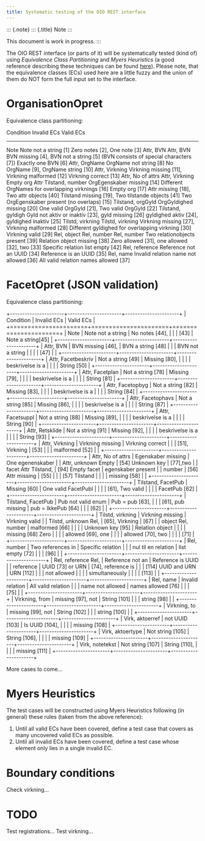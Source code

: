 ```yaml
---
title: Systematic testing of the OIO REST interface
---
```


::: {.note}
::: {.title}
Note
:::

This document is work in progress.
:::

The OIO REST interface (or parts of it) will be systematically tested
(kind of) using *Equivalence Class Partitioning* and *Myers Heuristics*
(a good reference describing these techniques can be found
[here](http://www.baerbak.com/)). Please note, that the equivalence
classes (ECs) used here are a little fuzzy and the union of them do NOT
form the full input set to the interface.

OrganisationOpret
=================

Equivalence class partitioning:

  Condition                                                          Invalid ECs                                                                                                                                                                                            Valid ECs
  ------------------------------------------------------------------ ------------------------------------------------------------------------------------------------------------------------------------------------------------------------------------------------------ ------------------------------------------------------------------------------------------------------------------------
  Note                                                               Note not a string \[1\]                                                                                                                                                                                Zero notes \[2\], One note \[3\]
  Attr, BVN Attr, BVN                                                BVN missing \[4\], BVN not a string \[5\] (BVN consists of special characters \[7\])                                                                                                                   Exactly one BVN \[6\]
  Attr, OrgName                                                      OrgName not string \[8\]                                                                                                                                                                               No OrgName \[9\], OrgName string \[10\]
  Attr, Virkning                                                     Virkning missing \[11\], Virkning malformed \[12\]                                                                                                                                                     Virkning correct \[13\]
  Attr, No of attrs Attr, Virkning Empty org Attr Tilstand, number   OrgEgenskaber missing \[14\] Different OrgNames for overlapping virknings \[16\] Empty org \[17\] Attr missing \[18\], Two attr objects \[40\] Tilstand missing \[19\], Two tilstande objects \[41\]   Two OrgEgenskaber present (no overlaps) \[15\]
  Tilstand, orgGyld                                                  OrgGyldighed missing \[20\]                                                                                                                                                                            One valid OrgGyld \[21\], Two valid OrgGyld \[22\]
  Tilstand, gyldigh                                                  Gyld not aktiv or inaktiv \[23\], gyld missing \[26\]                                                                                                                                                  gyldighed aktiv \[24\], gyldighed inaktiv \[25\]
  Tilstd, virkning Tilstd, virkning                                  Virkning missing \[27\], Virkning malformed \[28\] Different gyldighed for overlapping virkning \[30\]                                                                                                 Virkning valid \[29\]
  Rel, object Rel, number Rel, number                                Two relationobjects present \[39\]                                                                                                                                                                     Relation object missing \[38\] Zero allowed \[31\], one allowed \[32\], two \[33\] Specific relation list empty \[42\]
  Rel, reference                                                     Reference not an UUID \[34\]                                                                                                                                                                           Reference is an UUID \[35\]
  Rel, name                                                          Invalid relation name not allowed \[36\]                                                                                                                                                               All valid relation names allowed \[37\]

FacetOpret (JSON validation)
============================

Equivalence class partitioning:

+----------------------+----------------------+----------------------+
| Condition            | Invalid ECs          | Valid ECs            |
+======================+======================+======================+
| Note                 | Note not a string    | No notes \[44\],     |
|                      | \[43\]               | Note a string\[45\]  |
+----------------------+----------------------+----------------------+
| Attr, BVN            | BVN missing \[46\],  | BVN a string \[48\]  |
|                      | BVN not a string     |                      |
|                      | \[47\]               |                      |
+----------------------+----------------------+----------------------+
| Attr, Facetbeskriv   | Not a string \[49\]  | Missing \[80\],      |
|                      |                      | beskrivelse is a     |
|                      |                      | String \[50\]        |
+----------------------+----------------------+----------------------+
| Attr, Facetplan      | Not a string \[78\]  | Missing \[79\],      |
|                      |                      | beskrivelse is a     |
|                      |                      | String \[81\]        |
+----------------------+----------------------+----------------------+
| Attr, Facetopbyg     | Not a string \[82\]  | Missing \[83\],      |
|                      |                      | beskrivelse is a     |
|                      |                      | String \[84\]        |
+----------------------+----------------------+----------------------+
| Attr, Facetophavs    | Not a string \[85\]  | Missing \[86\],      |
|                      |                      | beskrivelse is a     |
|                      |                      | String \[87\]        |
+----------------------+----------------------+----------------------+
| Attr, Facetsuppl     | Not a string \[88\]  | Missing \[89\],      |
|                      |                      | beskrivelse is a     |
|                      |                      | String \[90\]        |
+----------------------+----------------------+----------------------+
| Attr, Retsklide      | Not a string \[91\]  | Missing \[92\],      |
|                      |                      | beskrivelse is a     |
|                      |                      | String \[93\]        |
+----------------------+----------------------+----------------------+
| Attr, Virkning       | Virkning missing     | Virkning correct     |
|                      | \[51\], Virkning     | \[53\]               |
|                      | malformed \[52\]     |                      |
+----------------------+----------------------+----------------------+
| Attr, No of attrs    | Egenskaber missing   | One egenenskaber     |
| Attr, unknown Empty  | \[54\] Unknown key   | \[77\],two           |
| facet Attr Tilstand, | \[94\] Empty facet   | egenskaber present   |
| number               | \[56\] Attr missing  | \[55\]               |
|                      | \[57\] Tilstand      |                      |
|                      | missing \[58\]       |                      |
+----------------------+----------------------+----------------------+
| Tilstand, FacetPub   | Missing \[60\]       | One valid FacetPubl  |
|                      |                      | \[61\], Two valid    |
|                      |                      | FacetPub \[62\]      |
+----------------------+----------------------+----------------------+
| Tilstand, FacetPub   | Pub not valid enum   | Pub = pub \[63\],    |
|                      | \[61\], pub missing  | pub = IkkePub \[64\] |
|                      | \[62\]               |                      |
+----------------------+----------------------+----------------------+
| Tilstd, virkning     | Virkning missing     | Virkning valid       |
| Tilstd, unknown Rel, | \[65\], Virkning     | \[67\]               |
| object Rel, number   | malformed \[66\]     |                      |
|                      | Unknown key \[95\]   | Relation object      |
|                      |                      | missing \[68\] Zero  |
|                      |                      | allowed \[69\], one  |
|                      |                      | allowed \[70\], two  |
|                      |                      | \[71\]               |
+----------------------+----------------------+----------------------+
| Rel, number          | Two references in    | Specific relation    |
|                      | nul til en relation  | list empty \[72\]    |
|                      | \[96\]               |                      |
+----------------------+----------------------+----------------------+
| Rel, reference Rel,  | Reference not an     | Reference is UUID    |
| reference            | UUID \[73\] or URN   | \[74\], reference is |
|                      | \[114\] UUID and URN | URN \[112\]          |
|                      | not allowed          |                      |
|                      | simultaneously       |                      |
|                      | \[113\]              |                      |
+----------------------+----------------------+----------------------+
| Rel, name            | Invalid relation     | All valid relation   |
|                      | name not allowed     | names allowed \[76\] |
|                      | \[75\]               |                      |
+----------------------+----------------------+----------------------+
| Virkning, from       | missing \[97\], not  | String \[101\]       |
|                      | string \[98\]        |                      |
+----------------------+----------------------+----------------------+
| Virkning, to         | missing \[99\], not  | String \[102\]       |
|                      | string \[100\]       |                      |
+----------------------+----------------------+----------------------+
| Virk, aktoerref      | not UUID \[103\]     | Is UUID \[104\],     |
|                      |                      | missing \[108\]      |
+----------------------+----------------------+----------------------+
| Virk, aktoertype     | Not string \[105\]   | String \[106\],      |
|                      |                      | missing \[109\]      |
+----------------------+----------------------+----------------------+
| Virk, notetekst      | Not string \[107\]   | String \[110\],      |
|                      |                      | missing \[111\]      |
+----------------------+----------------------+----------------------+

More cases to come\...

Myers Heuristics
================

The test cases will be constructed using Myers Heuristics following (in
general) these rules (taken from the above reference):

1.  Until all valid ECs have been covered, define a test case that
    covers as many uncovered valid ECs as possible.
2.  Until all invalid ECs have been covered, define a test case whose
    element only lies in a single invalid EC.

Boundary conditions
===================

Check virkning\...

TODO
====

Test registrations\... Test virkning\...
